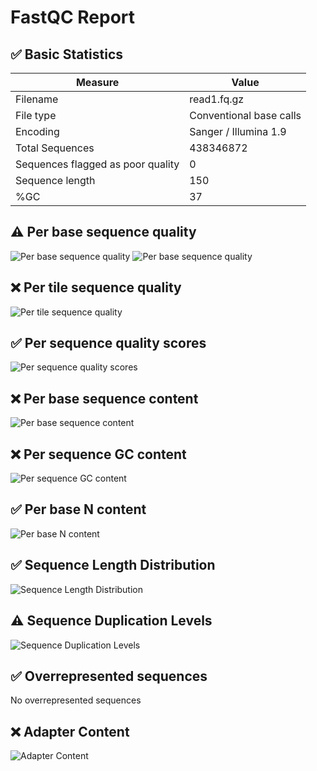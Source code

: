 # __FastQC Report__

## :white_check_mark: __Basic Statistics__

| Measure | Value |
| --- | --- |
| Filename | read1.fq.gz |
| File type | Conventional base calls |
| Encoding | Sanger / Illumina 1.9 |
| Total Sequences | 438346872 |
| Sequences flagged as poor quality | 0 |
| Sequence length | 150 |
| %GC | 37 |

## :warning: __Per base sequence quality__

![Per base sequence quality](Images/per_base_quality.png) ![Per base sequence quality](Images/per_base_quality.png)

## :x: __Per tile sequence quality__

![Per tile sequence quality](Images/per_tile_quality.png)

## :white_check_mark: __Per sequence quality scores__

![Per sequence quality scores](Images/per_sequence_quality.png)

## :x: __Per base sequence content__

![Per base sequence content](Images/per_base_sequence_content.png)

## :x: __Per sequence GC content__

![Per sequence GC content](Images/per_sequence_gc_content.png)

## :white_check_mark: __Per base N content__

![Per base N content](Images/per_base_n_content.png)

## :white_check_mark: __Sequence Length Distribution__

![Sequence Length Distribution](Images/sequence_length_distribution.png)

## :warning: __Sequence Duplication Levels__

![Sequence Duplication Levels](Images/duplication_levels.png)

## :white_check_mark: __Overrepresented sequences__

No overrepresented sequences

## :x: __Adapter Content__

![Adapter Content](Images/adapter_content.png)

